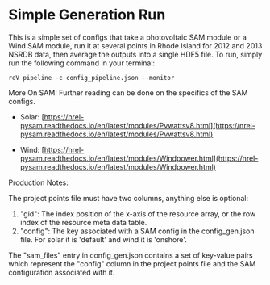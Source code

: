 Simple Generation Run
===========================

This is a simple set of configs that take a photovoltaic SAM module or a Wind SAM module, run it at several points in Rhode Island for 2012 and 2013 NSRDB data, then average the outputs into a single HDF5 file. To run, simply run the following command in your terminal:

```
reV pipeline -c config_pipeline.json --monitor
```

More On SAM:
Further reading can be done on the specifics of the SAM configs.

- Solar: [https://nrel-pysam.readthedocs.io/en/latest/modules/Pvwattsv8.html](https://nrel-pysam.readthedocs.io/en/latest/modules/Pvwattsv8.html)
        
- Wind: [https://nrel-pysam.readthedocs.io/en/latest/modules/Windpower.html](https://nrel-pysam.readthedocs.io/en/latest/modules/Windpower.html)


Production Notes:

The project points file must have two columns, anything else is optional:
  1) "gid": The index position of the x-axis of the resource array, or the row index of the resource meta data table.
  2) "config": The key associated with a SAM config in the config_gen.json file. For solar it is 'default' and wind it is 'onshore'.

The "sam_files" entry in config_gen.json contains a set of key-value pairs which represent the "config" column in the project points file and the SAM configuration associated with it.
